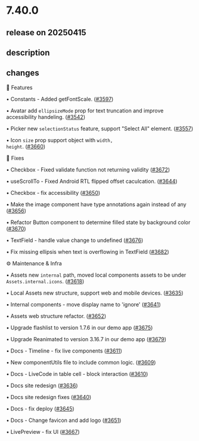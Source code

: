 # 7.40.0

## release on 20250415
## description
## changes
🎁 Features

• Constants - Added getFontScale. (<a class="issue-link js-issue-link" data-error-text="Failed to load title" data-id="2910418057" data-permission-text="Title is private" data-url="https://github.com/wix/react-native-ui-lib/issues/3597" data-hovercard-type="pull_request" data-hovercard-url="/wix/react-native-ui-lib/pull/3597/hovercard" href="https://github.com/wix/react-native-ui-lib/pull/3597">#3597</a>)  

• Avatar add <code>ellipsizeMode</code> prop for text truncation and improve accessibility handeling. (<a class="issue-link js-issue-link" data-error-text="Failed to load title" data-id="2889535363" data-permission-text="Title is private" data-url="https://github.com/wix/react-native-ui-lib/issues/3542" data-hovercard-type="pull_request" data-hovercard-url="/wix/react-native-ui-lib/pull/3542/hovercard" href="https://github.com/wix/react-native-ui-lib/pull/3542">#3542</a>)  

• Picker new <code>selectionStatus</code> feature, support "Select All" element. (<a class="issue-link js-issue-link" data-error-text="Failed to load title" data-id="2899952331" data-permission-text="Title is private" data-url="https://github.com/wix/react-native-ui-lib/issues/3557" data-hovercard-type="pull_request" data-hovercard-url="/wix/react-native-ui-lib/pull/3557/hovercard" href="https://github.com/wix/react-native-ui-lib/pull/3557">#3557</a>)  

• Icon <code>size</code> prop support object with <code>width, height</code>. (<a class="issue-link js-issue-link" data-error-text="Failed to load title" data-id="2958718695" data-permission-text="Title is private" data-url="https://github.com/wix/react-native-ui-lib/issues/3660" data-hovercard-type="pull_request" data-hovercard-url="/wix/react-native-ui-lib/pull/3660/hovercard" href="https://github.com/wix/react-native-ui-lib/pull/3660">#3660</a>)

🔧 Fixes

• Checkbox - Fixed validate function not returning validity (<a class="issue-link js-issue-link" data-error-text="Failed to load title" data-id="2966340947" data-permission-text="Title is private" data-url="https://github.com/wix/react-native-ui-lib/issues/3672" data-hovercard-type="pull_request" data-hovercard-url="/wix/react-native-ui-lib/pull/3672/hovercard" href="https://github.com/wix/react-native-ui-lib/pull/3672">#3672</a>)  

• useScrollTo - Fixed Android RTL flipped offset caculcation. (<a class="issue-link js-issue-link" data-error-text="Failed to load title" data-id="2941193345" data-permission-text="Title is private" data-url="https://github.com/wix/react-native-ui-lib/issues/3644" data-hovercard-type="pull_request" data-hovercard-url="/wix/react-native-ui-lib/pull/3644/hovercard" href="https://github.com/wix/react-native-ui-lib/pull/3644">#3644</a>)  

• Checkbox - fix accessibility (<a class="issue-link js-issue-link" data-error-text="Failed to load title" data-id="2942313699" data-permission-text="Title is private" data-url="https://github.com/wix/react-native-ui-lib/issues/3650" data-hovercard-type="pull_request" data-hovercard-url="/wix/react-native-ui-lib/pull/3650/hovercard" href="https://github.com/wix/react-native-ui-lib/pull/3650">#3650</a>)  

• Make the image component have type annotations again instead of any (<a class="issue-link js-issue-link" data-error-text="Failed to load title" data-id="2951811239" data-permission-text="Title is private" data-url="https://github.com/wix/react-native-ui-lib/issues/3656" data-hovercard-type="pull_request" data-hovercard-url="/wix/react-native-ui-lib/pull/3656/hovercard" href="https://github.com/wix/react-native-ui-lib/pull/3656">#3656</a>)  

• Refactor Button component to determine filled state by background color (<a class="issue-link js-issue-link" data-error-text="Failed to load title" data-id="2963450359" data-permission-text="Title is private" data-url="https://github.com/wix/react-native-ui-lib/issues/3670" data-hovercard-type="pull_request" data-hovercard-url="/wix/react-native-ui-lib/pull/3670/hovercard" href="https://github.com/wix/react-native-ui-lib/pull/3670">#3670</a>)  

• TextField - handle value change to undefined (<a class="issue-link js-issue-link" data-error-text="Failed to load title" data-id="2976350226" data-permission-text="Title is private" data-url="https://github.com/wix/react-native-ui-lib/issues/3676" data-hovercard-type="pull_request" data-hovercard-url="/wix/react-native-ui-lib/pull/3676/hovercard" href="https://github.com/wix/react-native-ui-lib/pull/3676">#3676</a>)  

• Fix missing ellipsis when text is overflowing in TextField (<a class="issue-link js-issue-link" data-error-text="Failed to load title" data-id="2981806631" data-permission-text="Title is private" data-url="https://github.com/wix/react-native-ui-lib/issues/3682" data-hovercard-type="pull_request" data-hovercard-url="/wix/react-native-ui-lib/pull/3682/hovercard" href="https://github.com/wix/react-native-ui-lib/pull/3682">#3682</a>)

⚙️ Maintenance & Infra

• Assets new <code>internal</code> path, moved local components assets to be under <code>Assets.internal.icons</code>. (<a class="issue-link js-issue-link" data-error-text="Failed to load title" data-id="2922932843" data-permission-text="Title is private" data-url="https://github.com/wix/react-native-ui-lib/issues/3618" data-hovercard-type="pull_request" data-hovercard-url="/wix/react-native-ui-lib/pull/3618/hovercard" href="https://github.com/wix/react-native-ui-lib/pull/3618">#3618</a>)  

• Local Assets new structure, support web and mobile devices. (<a class="issue-link js-issue-link" data-error-text="Failed to load title" data-id="2928618116" data-permission-text="Title is private" data-url="https://github.com/wix/react-native-ui-lib/issues/3635" data-hovercard-type="pull_request" data-hovercard-url="/wix/react-native-ui-lib/pull/3635/hovercard" href="https://github.com/wix/react-native-ui-lib/pull/3635">#3635</a>)  

• Internal components - move display name to 'ignore' (<a class="issue-link js-issue-link" data-error-text="Failed to load title" data-id="2941000913" data-permission-text="Title is private" data-url="https://github.com/wix/react-native-ui-lib/issues/3641" data-hovercard-type="pull_request" data-hovercard-url="/wix/react-native-ui-lib/pull/3641/hovercard" href="https://github.com/wix/react-native-ui-lib/pull/3641">#3641</a>)  

• Assets web structure refactor. (<a class="issue-link js-issue-link" data-error-text="Failed to load title" data-id="2943042482" data-permission-text="Title is private" data-url="https://github.com/wix/react-native-ui-lib/issues/3652" data-hovercard-type="pull_request" data-hovercard-url="/wix/react-native-ui-lib/pull/3652/hovercard" href="https://github.com/wix/react-native-ui-lib/pull/3652">#3652</a>)  

• Upgrade flashlist to version 1.7.6 in our demo app (<a class="issue-link js-issue-link" data-error-text="Failed to load title" data-id="2968607388" data-permission-text="Title is private" data-url="https://github.com/wix/react-native-ui-lib/issues/3675" data-hovercard-type="pull_request" data-hovercard-url="/wix/react-native-ui-lib/pull/3675/hovercard" href="https://github.com/wix/react-native-ui-lib/pull/3675">#3675</a>)  

• Upgrade Reanimated to version 3.16.7 in our demo app (<a class="issue-link js-issue-link" data-error-text="Failed to load title" data-id="2978584746" data-permission-text="Title is private" data-url="https://github.com/wix/react-native-ui-lib/issues/3679" data-hovercard-type="pull_request" data-hovercard-url="/wix/react-native-ui-lib/pull/3679/hovercard" href="https://github.com/wix/react-native-ui-lib/pull/3679">#3679</a>)  

• Docs - Timeline - fix live components (<a class="issue-link js-issue-link" data-error-text="Failed to load title" data-id="2913876425" data-permission-text="Title is private" data-url="https://github.com/wix/react-native-ui-lib/issues/3611" data-hovercard-type="pull_request" data-hovercard-url="/wix/react-native-ui-lib/pull/3611/hovercard" href="https://github.com/wix/react-native-ui-lib/pull/3611">#3611</a>)  

• New componentUtils file to include common logic. (<a class="issue-link js-issue-link" data-error-text="Failed to load title" data-id="2913196454" data-permission-text="Title is private" data-url="https://github.com/wix/react-native-ui-lib/issues/3609" data-hovercard-type="pull_request" data-hovercard-url="/wix/react-native-ui-lib/pull/3609/hovercard" href="https://github.com/wix/react-native-ui-lib/pull/3609">#3609</a>)  

• Docs - LiveCode in table cell - block interaction (<a class="issue-link js-issue-link" data-error-text="Failed to load title" data-id="2913530838" data-permission-text="Title is private" data-url="https://github.com/wix/react-native-ui-lib/issues/3610" data-hovercard-type="pull_request" data-hovercard-url="/wix/react-native-ui-lib/pull/3610/hovercard" href="https://github.com/wix/react-native-ui-lib/pull/3610">#3610</a>)  

• Docs site redesign (<a class="issue-link js-issue-link" data-error-text="Failed to load title" data-id="2931508871" data-permission-text="Title is private" data-url="https://github.com/wix/react-native-ui-lib/issues/3636" data-hovercard-type="pull_request" data-hovercard-url="/wix/react-native-ui-lib/pull/3636/hovercard" href="https://github.com/wix/react-native-ui-lib/pull/3636">#3636</a>)  

• Docs site redesign fixes (<a class="issue-link js-issue-link" data-error-text="Failed to load title" data-id="2935089241" data-permission-text="Title is private" data-url="https://github.com/wix/react-native-ui-lib/issues/3640" data-hovercard-type="pull_request" data-hovercard-url="/wix/react-native-ui-lib/pull/3640/hovercard" href="https://github.com/wix/react-native-ui-lib/pull/3640">#3640</a>)  

• Docs - fix deploy (<a class="issue-link js-issue-link" data-error-text="Failed to load title" data-id="2941211509" data-permission-text="Title is private" data-url="https://github.com/wix/react-native-ui-lib/issues/3645" data-hovercard-type="pull_request" data-hovercard-url="/wix/react-native-ui-lib/pull/3645/hovercard" href="https://github.com/wix/react-native-ui-lib/pull/3645">#3645</a>)  

• Docs - Change favicon and add logo (<a class="issue-link js-issue-link" data-error-text="Failed to load title" data-id="2942590424" data-permission-text="Title is private" data-url="https://github.com/wix/react-native-ui-lib/issues/3651" data-hovercard-type="pull_request" data-hovercard-url="/wix/react-native-ui-lib/pull/3651/hovercard" href="https://github.com/wix/react-native-ui-lib/pull/3651">#3651</a>)  

• LivePreview - fix UI (<a class="issue-link js-issue-link" data-error-text="Failed to load title" data-id="2960223001" data-permission-text="Title is private" data-url="https://github.com/wix/react-native-ui-lib/issues/3667" data-hovercard-type="pull_request" data-hovercard-url="/wix/react-native-ui-lib/pull/3667/hovercard" href="https://github.com/wix/react-native-ui-lib/pull/3667">#3667</a>)

